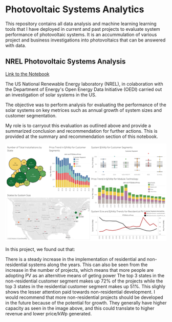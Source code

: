 # Photovoltaic Systems Analytics
This repository contains all data analysis and machine learning learning tools that I have deployed in current and past projects to evaluate system performance of photovoltaic systems. It is an accummulation of various project and business investigations into photovoltaics that can be answered with data.

## NREL Photovoltaic Systems Analysis
[Link to the Notebook](https://github.com/AntonAIG/photovoltaic_analytics/blob/main/NREL_solar_systems/nrel_pv_analysis.ipynb)

The US National Renewable Energy laboratory (NREL), in colaboration with the Department of Energy's Open Energy Data Initiative (OEDI) carried out an investigation of solar systems in the US.

The objective was to perform analysis for evaluating the performance of the solar systems on key metrices such as annual growth of system sizes and customer segmentation.

My role is to carryout this evaluation as outlined above and provide a summarized conclusion and recommendation for further actions. This is provided at the summary and recommendation section of this notebook.

![image](https://github.com/AntonAIG/photovoltaic_analytics/blob/main/NREL_solar_systems/Dashboard%201.png)

In this project, we found out that:

There is a steady increase in the implementation of residential and non-residential systems along the years. This can also be seen from the increase in the number of projects, which means that more people are adopting PV as an alternitive means of geting power
The top 3 states in the non-residential customer segment makes up 72% of the projects while the top 3 states in the residential customer segment makes up 51%. This slighly shows the lesser attention paid towards non-residential development.
I would recommend that more non-residential projects should be developed in the future because of the potential for growth. They generally have higher capacity as seen in the image above, and this could translate to higher revenue and lower price/kWp generated.
